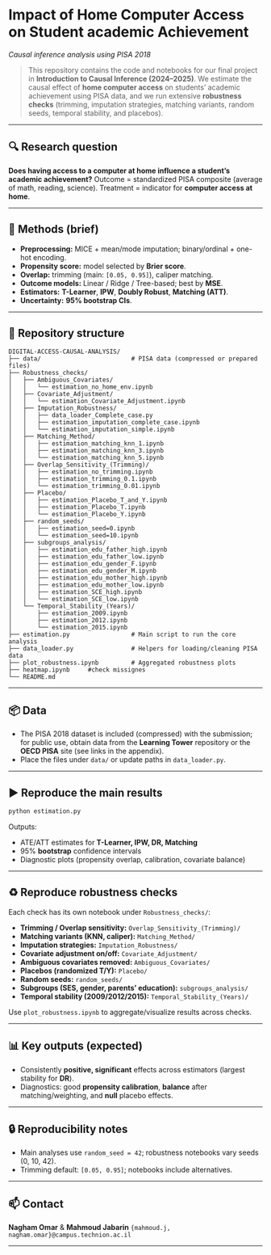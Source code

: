 # Impact of Home Computer Access on Student academic Achievement

*Causal inference analysis using PISA 2018*

> This repository contains the code and notebooks for our final project in **Introduction to Causal Inference (2024–2025)**. We estimate the causal effect of **home computer access** on students’ academic achievement using PISA data, and we run extensive **robustness checks** (trimming, imputation strategies, matching variants, random seeds, temporal stability, and placebos).

---

## 🔍 Research question

**Does having access to a computer at home influence a student’s academic achievement?**
Outcome = standardized PISA composite (average of math, reading, science).
Treatment = indicator for **computer access at home**.

---

## 🧭 Methods (brief)

* **Preprocessing:** MICE + mean/mode imputation; binary/ordinal + one-hot encoding.
* **Propensity score:** model selected by **Brier score**.
* **Overlap:** trimming (main: `[0.05, 0.95]`), caliper matching.
* **Outcome models:** Linear / Ridge / Tree-based; best by **MSE**.
* **Estimators:** **T-Learner**, **IPW**, **Doubly Robust**, **Matching (ATT)**.
* **Uncertainty:** **95% bootstrap CIs**.

---

## 📁 Repository structure

```
DIGITAL-ACCESS-CAUSAL-ANALYSIS/
├── data/                         # PISA data (compressed or prepared files)
├── Robustness_checks/
│   ├── Ambiguous_Covariates/
│   │   └── estimation_no_home_env.ipynb
│   ├── Covariate_Adjustment/
│   │   └── estimation_Covariate_Adjustment.ipynb
│   ├── Imputation_Robustness/
│   │   ├── data_loader_Complete_case.py
│   │   ├── estimation_imputation_complete_case.ipynb
│   │   └── estimation_imputation_simple.ipynb
│   ├── Matching_Method/
│   │   ├── estimation_matching_knn_1.ipynb
│   │   ├── estimation_matching_knn_3.ipynb
│   │   └── estimation_matching_knn_5.ipynb
│   ├── Overlap_Sensitivity_(Trimming)/
│   │   ├── estimation_no_trimming.ipynb
│   │   ├── estimation_trimming_0.1.ipynb
│   │   └── estimation_trimming_0.01.ipynb
│   ├── Placebo/
│   │   ├── estimation_Placebo_T_and_Y.ipynb
│   │   ├── estimation_Placebo_T.ipynb
│   │   └── estimation_Placebo_Y.ipynb
│   ├── random_seeds/
│   │   ├── estimation_seed=0.ipynb
│   │   └── estimation_seed=10.ipynb
│   ├── subgroups_analysis/
│   │   ├── estimation_edu_father_high.ipynb
│   │   ├── estimation_edu_father_low.ipynb
│   │   ├── estimation_edu_gender_F.ipynb
│   │   ├── estimation_edu_gender_M.ipynb
│   │   ├── estimation_edu_mother_high.ipynb
│   │   ├── estimation_edu_mother_low.ipynb
│   │   ├── estimation_SCE_high.ipynb
│   │   └── estimation_SCE_low.ipynb
│   └── Temporal_Stability_(Years)/
│       ├── estimation_2009.ipynb
│       ├── estimation_2012.ipynb
│       └── estimation_2015.ipynb
├── estimation.py                 # Main script to run the core analysis
├── data_loader.py                # Helpers for loading/cleaning PISA data
├── plot_robustness.ipynb         # Aggregated robustness plots
├── heatmap.ipynb     #check missignes 
└── README.md
```

---

## 📦 Data

* The PISA 2018 dataset is included (compressed) with the submission; for public use, obtain data from the **Learning Tower** repository or the **OECD PISA** site (see links in the appendix).
* Place the files under `data/` or update paths in `data_loader.py`.

---

## ▶️ Reproduce the main results

```bash
python estimation.py
```

Outputs:

* ATE/ATT estimates for **T-Learner, IPW, DR, Matching**
* 95% **bootstrap** confidence intervals
* Diagnostic plots (propensity overlap, calibration, covariate balance)


---

## ♻️ Reproduce robustness checks

Each check has its own notebook under `Robustness_checks/`:

* **Trimming / Overlap sensitivity:** `Overlap_Sensitivity_(Trimming)/`
* **Matching variants (KNN, caliper):** `Matching_Method/`
* **Imputation strategies:** `Imputation_Robustness/`
* **Covariate adjustment on/off:** `Covariate_Adjustment/`
* **Ambiguous covariates removed:** `Ambiguous_Covariates/`
* **Placebos (randomized T/Y):** `Placebo/`
* **Random seeds:** `random_seeds/`
* **Subgroups (SES, gender, parents’ education):** `subgroups_analysis/`
* **Temporal stability (2009/2012/2015):** `Temporal_Stability_(Years)/`

Use `plot_robustness.ipynb` to aggregate/visualize results across checks.

---

## 📊 Key outputs (expected)

* Consistently **positive, significant** effects across estimators (largest stability for **DR**).
* Diagnostics: good **propensity calibration**, **balance** after matching/weighting, and **null** placebo effects.

---

## 🔒 Reproducibility notes

* Main analyses use `random_seed = 42`; robustness notebooks vary seeds (0, 10, 42).
* Trimming default: `[0.05, 0.95]`; notebooks include alternatives.

---

## 📫 Contact

**Nagham Omar** & **Mahmoud Jabarin**
`{mahmoud.j, nagham.omar}@campus.technion.ac.il`

---

